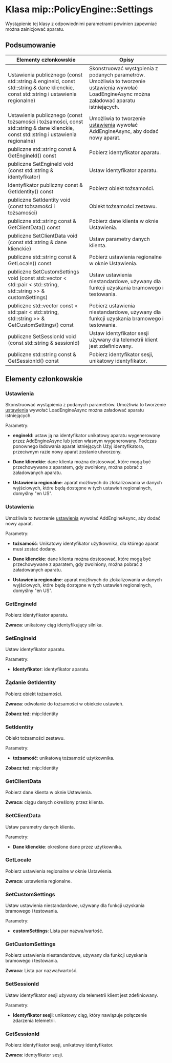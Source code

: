 # <a name="class-mippolicyenginesettings"></a>Klasa mip::PolicyEngine::Settings 
Wystąpienie tej klasy z odpowiednimi parametrami powinien zapewniać można zainicjować aparatu.
  
## <a name="summary"></a>Podsumowanie
 Elementy członkowskie                        | Opisy                                
--------------------------------|---------------------------------------------
 Ustawienia publicznego (const std::string & engineId, const std::string & dane klienckie, const std::string i ustawienia regionalne)  |  Skonstruować wystąpienia z podanych parametrów. Umożliwia to tworzenie [ustawienia](class_mip_policyengine_settings.md) wywołać LoadEngineAsync można załadować aparatu istniejących.
 Ustawienia publicznego (const tożsamości i tożsamości, const std::string & dane klienckie, const std::string i ustawienia regionalne)  |  Umożliwia to tworzenie [ustawienia](class_mip_policyengine_settings.md) wywołać AddEngineAsync, aby dodać nowy aparat.
 publiczne std::string const & GetEngineId() const  |  Pobierz identyfikator aparatu.
 publiczne SetEngineId void (const std::string & identyfikator)  |  Ustaw identyfikator aparatu.
 Identyfikator publiczny const & GetIdentity() const  |  Pobierz obiekt tożsamości.
 publiczne SetIdentity void (const tożsamości i tożsamości)  |  Obiekt tożsamości zestawu.
 publiczne std::string const & GetClientData() const  |  Pobierz dane klienta w oknie Ustawienia.
 publiczne SetClientData void (const std::string & dane klienckie)  |  Ustaw parametry danych klienta.
 publiczne std::string const & GetLocale() const  |  Pobierz ustawienia regionalne w oknie Ustawienia.
publiczne SetCustomSettings void (const std::vector < std::pair < std::string, std::string >> & customSettings)  |  Ustaw ustawienia niestandardowe, używany dla funkcji uzyskania bramowego i testowania.
publiczne std::vector const < std::pair < std::string, std::string >> & GetCustomSettings() const  |  Pobierz ustawienia niestandardowe, używany dla funkcji uzyskania bramowego i testowania.
 publiczne SetSessionId void (const std::string & sessionId)  |  Ustaw identyfikator sesji używany dla telemetrii klient jest zdefiniowany.
 publiczne std::string const & GetSessionId() const  |  Pobierz identyfikator sesji, unikatowy identyfikator.
  
## <a name="members"></a>Elementy członkowskie
  
### <a name="settings"></a>Ustawienia
Skonstruować wystąpienia z podanych parametrów. Umożliwia to tworzenie [ustawienia](class_mip_policyengine_settings.md) wywołać LoadEngineAsync można załadować aparatu istniejących.

Parametry:  
* **engineId**: ustaw ją na identyfikator unikatowy aparatu wygenerowany przez AddEngineAsync lub jeden własnym wygenerowany. Podczas ponownego ładowania aparat istniejących Użyj identyfikatora, przeciwnym razie nowy aparat zostanie utworzony. 


* **Dane klienckie**: dane klienta można dostosować, które mogą być przechowywane z aparatem, gdy zwolniony, można pobrać z załadowanych aparatu. 


* **Ustawienia regionalne**: aparat możliwych do zlokalizowania w danych wyjściowych, które będą dostępne w tych ustawień regionalnych, domyślny "en US".


  
### <a name="settings"></a>Ustawienia
Umożliwia to tworzenie [ustawienia](class_mip_policyengine_settings.md) wywołać AddEngineAsync, aby dodać nowy aparat.

Parametry:  
* **tożsamość**: Unikatowy identyfikator użytkownika, dla którego aparat musi zostać dodany. 


* **Dane klienckie**: dane klienta można dostosować, które mogą być przechowywane z aparatem, gdy zwolniony, można pobrać z załadowanych aparatu. 


* **Ustawienia regionalne**: aparat możliwych do zlokalizowania w danych wyjściowych, które będą dostępne w tych ustawień regionalnych, domyślny "en US".


  
### <a name="getengineid"></a>GetEngineId
Pobierz identyfikator aparatu.

  
**Zwraca**: unikatowy ciąg identyfikujący silnika.
  
### <a name="setengineid"></a>SetEngineId
Ustaw identyfikator aparatu.

Parametry:  
* **Identyfikator**: identyfikator aparatu.


  
### <a name="getidentity"></a>Żądanie GetIdentity
Pobierz obiekt tożsamości.

  
**Zwraca**: odwołanie do tożsamości w obiekcie ustawień. 
  
**Zobacz też**: mip::Identity
  
### <a name="setidentity"></a>SetIdentity
Obiekt tożsamości zestawu.

Parametry:  
* **tożsamość**: unikatową tożsamość użytkownika. 


  
**Zobacz też**: mip::Identity
  
### <a name="getclientdata"></a>GetClientData
Pobierz dane klienta w oknie Ustawienia.

  
**Zwraca**: ciągu danych określony przez klienta.
  
### <a name="setclientdata"></a>SetClientData
Ustaw parametry danych klienta.

Parametry:  
* **Dane klienckie**: określone dane przez użytkownika.


  
### <a name="getlocale"></a>GetLocale
Pobierz ustawienia regionalne w oknie Ustawienia.

  
**Zwraca**: ustawienia regionalne.
  
### <a name="setcustomsettings"></a>SetCustomSettings
Ustaw ustawienia niestandardowe, używany dla funkcji uzyskania bramowego i testowania.

Parametry:  
* **customSettings**: Lista par nazwa/wartość.


  
### <a name="getcustomsettings"></a>GetCustomSettings
Pobierz ustawienia niestandardowe, używany dla funkcji uzyskania bramowego i testowania.

  
**Zwraca**: Lista par nazwa/wartość.
  
### <a name="setsessionid"></a>SetSessionId
Ustaw identyfikator sesji używany dla telemetrii klient jest zdefiniowany.

Parametry:  
* **Identyfikator sesji**: unikatowy ciąg, który nawiązuje połączenie zdarzenia telemetrii.


  
### <a name="getsessionid"></a>GetSessionId
Pobierz identyfikator sesji, unikatowy identyfikator.

  
**Zwraca**: identyfikator sesji.
